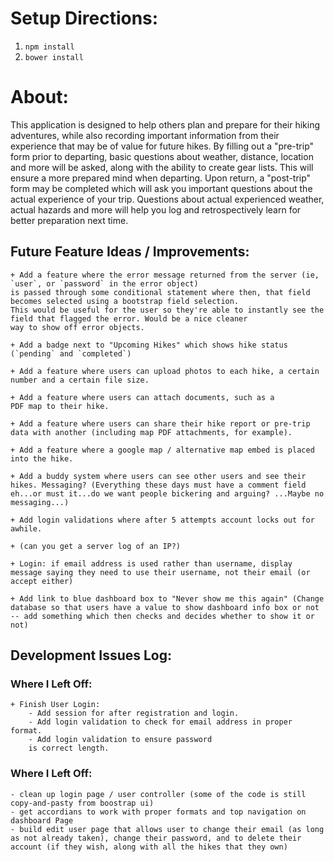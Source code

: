 # Setup Directions:
1. `npm install`
2. `bower install`


# About:

This application is designed to help others plan and prepare for their hiking adventures, while also recording important information from their experience that may be of value for future hikes. By filling out a "pre-trip" form prior to departing, basic questions about weather, distance, location and more will be asked, along with the ability
to create gear lists. This will ensure a more prepared mind when departing. Upon return, a "post-trip" form may be completed which will ask you important questions about the actual experience of your trip. Questions about actual experienced weather, actual hazards and more will help you log and retrospectively learn for better preparation next time.


## Future Feature Ideas / Improvements:

	+ Add a feature where the error message returned from the server (ie, `user`, or `password` in the error object)
	is passed through some conditional statement where then, that field becomes selected using a bootstrap field selection.
	This would be useful for the user so they're able to instantly see the field that flagged the error. Would be a nice cleaner
	way to show off error objects.

	+ Add a badge next to "Upcoming Hikes" which shows hike status (`pending` and `completed`)

	+ Add a feature where users can upload photos to each hike, a certain number and a certain file size.

	+ Add a feature where users can attach documents, such as a
	PDF map to their hike.

	+ Add a feature where users can share their hike report or pre-trip data with another (including map PDF attachments, for example).

	+ Add a feature where a google map / alternative map embed is placed
	into the hike.

	+ Add a buddy system where users can see other users and see their hikes. Messaging? (Everything these days must have a comment field eh...or must it...do we want people bickering and arguing? ...Maybe no messaging...)

	+ Add login validations where after 5 attempts account locks out for awhile.

	+ (can you get a server log of an IP?)

	+ Login: if email address is used rather than username, display message saying they need to use their username, not their email (or accept either)
	
	+ Add link to blue dashboard box to "Never show me this again" (Change database so that users have a value to show dashboard info box or not -- add something which then checks and decides whether to show it or not)

## Development Issues Log:

### Where I Left Off:

	+ Finish User Login:
		- Add session for after registration and login.
		- Add login validation to check for email address in proper format.
		- Add login validation to ensure password
		is correct length.



### Where I Left Off:
	- clean up login page / user controller (some of the code is still copy-and-pasty from boostrap ui)
	- get accordians to work with proper formats and top navigation on dashboard Page
	- build edit user page that allows user to change their email (as long as not already taken), change their password, and to delete their account (if they wish, along with all the hikes that they own)
